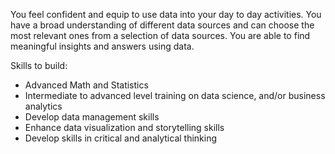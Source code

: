 You feel confident and equip to use data into your day to day activities. You have a broad understanding of different data sources and can choose the most relevant ones from a selection of data sources. You are able to find meaningful insights and answers using data.

Skills to build: 
* Advanced Math and Statistics
* Intermediate to advanced level training on data science, and/or business analytics
* Develop data management skills
* Enhance data visualization and storytelling skills
* Develop skills in critical and analytical thinking
